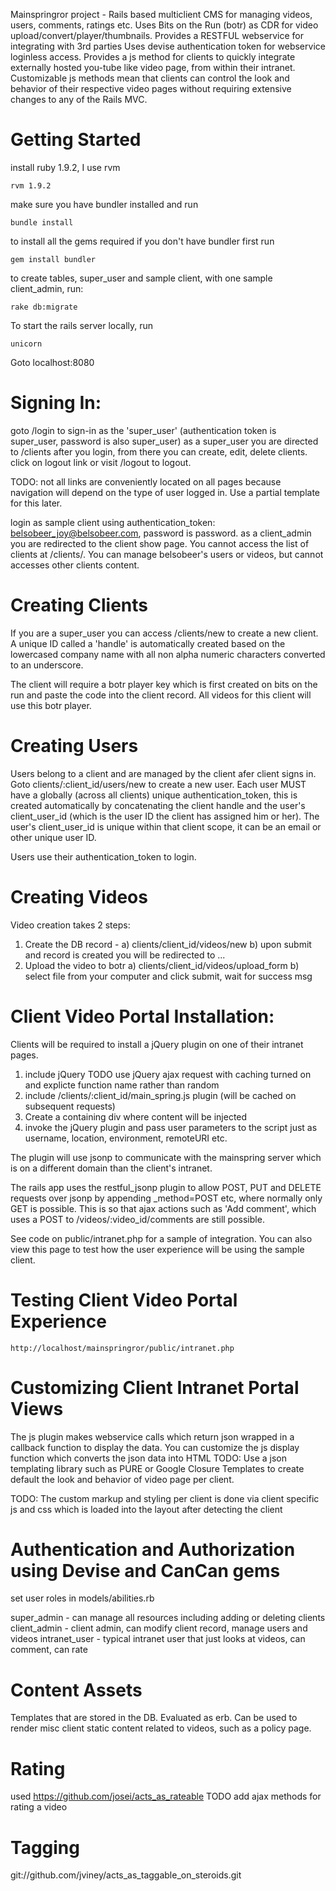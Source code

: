 Mainspringror project - Rails based multiclient CMS for managing videos, users, comments, ratings etc.
Uses Bits on the Run (botr) as CDR for video upload/convert/player/thumbnails.
Provides a RESTFUL webservice for integrating with 3rd parties
Uses devise authentication token for webservice loginless access.
Provides a js method for clients to quickly integrate externally hosted you-tube like video page, from within their intranet.
Customizable js methods mean that clients can control the look and behavior of their respective video pages without requiring extensive changes
to any of the Rails MVC.

Getting Started
===

install ruby 1.9.2, I use rvm

    rvm 1.9.2

make sure you have bundler installed and run
    
    bundle install

to install all the gems required
if you don't have bundler first run
    
    gem install bundler

to create tables, super_user and sample client, with one sample client_admin, run:
    
    rake db:migrate
  
To start the rails server locally, run

    unicorn

Goto localhost:8080

Signing In:
===

goto /login to sign-in as the 'super_user' (authentication token is super_user, password is also super_user)
as a super_user you are directed to /clients after you login, from there you can create, edit, delete clients.
click on logout link or visit /logout to logout.

TODO: not all links are conveniently located on all pages because navigation will depend on the type of
user logged in.  Use a partial template for this later.

login as sample client using authentication_token: belsobeer_joy@belsobeer.com, password is password.
as a client_admin you are redirected to the client show page.  You cannot access the list of clients at /clients/.
You can manage belsobeer's users or videos, but cannot accesses other clients content.

Creating Clients
===

If you are a super_user you can access /clients/new to create a new client.  A unique ID called a 'handle' is automatically
created based on the lowercased company name with all non alpha numeric characters converted to an underscore. 

The client will require a botr player key which is first created on bits on the run and paste the code into the client
record.  All videos for this client will use this botr player.


Creating Users
===

Users belong to a client and are managed by the client afer client signs in.  Goto clients/:client_id/users/new to create a new user.
Each user MUST have a globally (across all clients) unique authentication_token, this is created automatically
by concatenating the client handle and the user's client_user_id (which is the user ID the client has assigned him or her).
The user's client_user_id is unique within that client scope, it can be an email or other unique user ID.

Users use their authentication_token to login.

Creating Videos
===

Video creation takes 2 steps:
1) Create the DB record - 
  a) clients/client_id/videos/new
  b) upon submit and record is created you will be redirected to ...
2) Upload the video to botr
  a) clients/client_id/videos/upload_form
  b) select file from your computer and click submit, wait for success msg


Client Video Portal Installation:
===

Clients will be required to install a jQuery plugin on one of their intranet pages.
1) include jQuery
TODO use jQuery ajax request with caching turned on and explicte function name rather than random
2) include /clients/:client_id/main_spring.js plugin (will be cached on subsequent requests)
3) Create a containing div where content will be injected
4) invoke the jQuery plugin and pass user parameters to the script just as username, location, environment, remoteURI etc.

The plugin will use jsonp to communicate with the mainspring server which is on a different domain than the client's intranet.

The rails app uses the restful_jsonp plugin to allow POST, PUT and DELETE requests over jsonp by appending _method=POST etc, 
where normally only GET is possible.  This is so that ajax actions such as 'Add comment', which uses a POST to /videos/:video_id/comments are still possible.


See code on public/intranet.php for a sample of integration.  You can also view this page to test how the user experience will be using
the sample client.

Testing Client Video Portal Experience
===

    http://localhost/mainspringror/public/intranet.php

Customizing Client Intranet Portal Views
====

The js plugin makes webservice calls which return json wrapped in a callback function to display the data.
You can customize the js display function which converts the json data into HTML
TODO:
Use a json templating library such as PURE or Google Closure Templates to create default the look and behavior of video page per client.

TODO:
The custom markup and styling per client is done via client specific js and css which is loaded into the
layout after detecting the client



Authentication and Authorization using Devise and CanCan gems
===

set user roles in models/abilities.rb

super_admin - can manage all resources including adding or deleting clients
client_admin - client admin, can modify client record, manage users and videos
intranet_user - typical intranet user that just looks at videos, can comment, can rate

Content Assets
===

Templates that are stored in the DB.  Evaluated as erb.  Can be used to render misc client static content related
to videos, such as a policy page.

Rating
===

used https://github.com/josei/acts_as_rateable
TODO add ajax methods for rating a video

Tagging
===

git://github.com/jviney/acts_as_taggable_on_steroids.git



